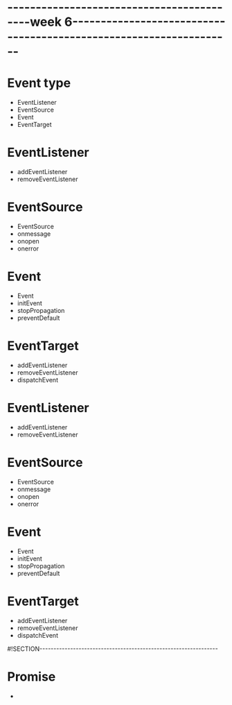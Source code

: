 # ------------------------------------------week 6-------------------------------------------------------------------
# Event type 
-   EventListener
-   EventSource
-   Event
-   EventTarget

# EventListener
-   addEventListener
-   removeEventListener

# EventSource
-   EventSource
-   onmessage
-   onopen
-   onerror

# Event
-   Event
-   initEvent
-   stopPropagation
-   preventDefault

# EventTarget
-   addEventListener
-   removeEventListener
-   dispatchEvent

# EventListener
-   addEventListener
-   removeEventListener

# EventSource
-   EventSource
-   onmessage
-   onopen
-   onerror

# Event
-   Event
-   initEvent
-   stopPropagation
-   preventDefault

# EventTarget
-   addEventListener
-   removeEventListener
-   dispatchEvent

#!SECTION----------------------------------------------------------------
# Promise
 -  

